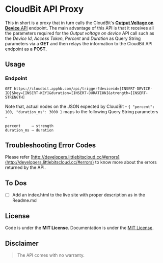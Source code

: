 # CloudBit API Proxy

This in short is a proxy that in turn calls the CloudBit's [**Output Voltage on Device** API](http://developers.littlebitscloud.cc/#output-voltage-on-device) endpoint. The main advantage of this API is that it receives all the parameters required for the *Output voltage on device* API call such as the _Device Id_, _Access Token_, _Percent_ and _Duration_ as Query String parameters via a **GET** and then relays the information to the CloudBit API endpoint as a **POST**.

## Usage

### Endpoint
```http
GET https://cloudbit.apphb.com/api/trigger?deviceid=[INSERT-DEVICE-ID]&key=[INSERT-KEY]&duration=[INSERT-DURATION]&strength=[INSERT-STRENGTH]
```
Note that, actual nodes on the JSON expected by CloudBit - `{ "percent": 100, "duration_ms": 3000 }` maps to the following Query String parameters - 

```
percent     ⇒ strength
duration_ms ⇒ duration
```
## Troubleshooting Error Codes
Please refer [http://developers.littlebitscloud.cc/#errors](http://developers.littlebitscloud.cc/#errors) to know more about the errors returned by the API.

## To Dos
- [ ] Add an index.html to the live site with proper description as in the Readme.md

## License
Code is under the **MIT License**.
Documentation is under the [MIT License](https://opensource.org/licenses/MIT).

## Disclaimer
> The API comes with no warranty.
